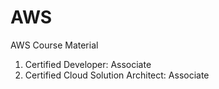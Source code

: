 # AWS
AWS Course Material

1. Certified Developer: Associate
2. Certified Cloud Solution Architect: Associate
